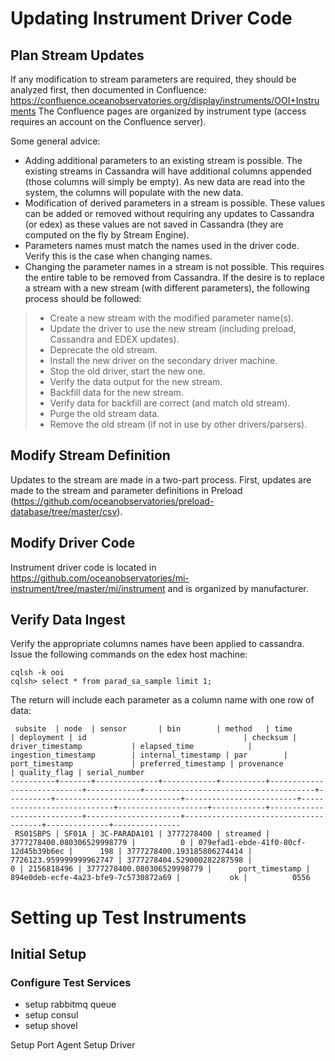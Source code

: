 # Updating Instrument Driver Code

## Plan Stream Updates

If any modification to stream parameters are required, they should be analyzed first, then documented in Confluence: 
https://confluence.oceanobservatories.org/display/instruments/OOI+Instruments The Confluence pages are organized by 
instrument type (access requires an account on the Confluence server). 

Some general advice:
* Adding additional parameters to an existing stream is possible. The existing streams in Cassandra will have additional 
columns appended (those columns will simply be empty). As new data are read into the system, the columns will populate
with the new data.
* Modification of derived parameters in a stream is possible. These values can be added or removed without requiring any
updates to Cassandra (or edex) as these values are not saved in Cassandra (they are computed on the fly by Stream Engine).
* Parameters names must match the names used in the driver code. Verify this is the case when changing names. 
* Changing the parameter names in a stream is not possible. This requires the entire table to be removed from Cassandra. 
If the desire is to replace a stream with a new stream (with different parameters), the following process should be followed:
> * Create a new stream with the modified parameter name(s).
> * Update the driver to use the new stream (including preload, Cassandra and EDEX updates).
> * Deprecate the old stream.
> * Install the new driver on the secondary driver machine.
> * Stop the old driver, start the new one.
> * Verify the data output for the new stream.
> * Backfill data for the new stream.
> * Verify data for backfill are correct (and match old stream).
> * Purge the old stream data.
> * Remove the old stream (if not in use by other drivers/parsers).

## Modify Stream Definition

Updates to the stream are made in a two-part process. First, updates are made to the stream and parameter definitions in 
Preload (https://github.com/oceanobservatories/preload-database/tree/master/csv). 

## Modify Driver Code

Instrument driver code is located in https://github.com/oceanobservatories/mi-instrument/tree/master/mi/instrument and is 
organized by manufacturer. 

## Verify Data Ingest

Verify the appropriate columns names have been applied to cassandra. Issue the following commands on the edex host machine:

```
cqlsh -k ooi
cqlsh> select * from parad_sa_sample limit 1;
```

The return will include each parameter as a column name with one row of data: 
```cqlsh
 subsite  | node  | sensor       | bin        | method   | time                       | deployment | id                                   | checksum | driver_timestamp           | elapsed_time            | ingestion_timestamp        | internal_timestamp | par        | port_timestamp             | preferred_timestamp | provenance                           | quality_flag | serial_number
----------+-------+--------------+------------+----------+----------------------------+------------+--------------------------------------+----------+----------------------------+-------------------------+----------------------------+--------------------+------------+----------------------------+---------------------+--------------------------------------+--------------+---------------
 RS01SBPS | SF01A | 3C-PARADA101 | 3777278400 | streamed | 3777278400.080306529998779 |          0 | 079efad1-ebde-41f0-80cf-12d45b39b6ec |      198 | 3777278400.193185806274414 | 7726123.959999999962747 | 3777278404.529000282287598 |                  0 | 2156818496 | 3777278400.080306529998779 |      port_timestamp | 894e0deb-ecfe-4a23-bfe9-7c5730872a69 |           ok |          0556
```

# Setting up Test Instruments

## Initial Setup

### Configure Test Services

* setup rabbitmq queue
* setup consul
* setup shovel

Setup Port Agent
Setup Driver


